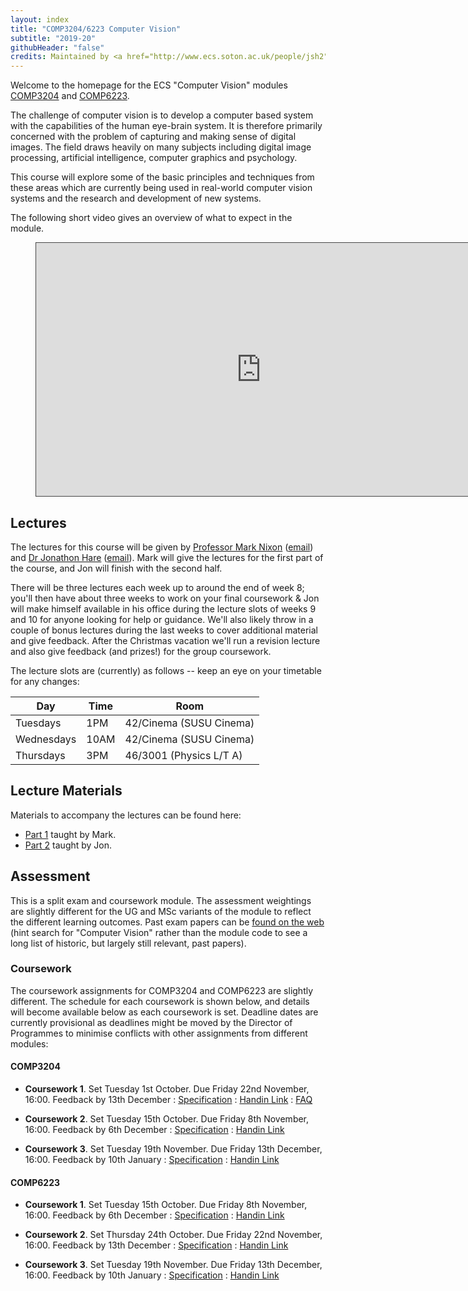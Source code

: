 ```yaml
---
layout: index
title: "COMP3204/6223 Computer Vision"
subtitle: "2019-20"
githubHeader: "false"
credits: Maintained by <a href="http://www.ecs.soton.ac.uk/people/jsh2">Dr Jonathon Hare</a> and <a href="http://www.ecs.soton.ac.uk/people/msn">Professor Mark Nixon</a>.
---
```


Welcome to the homepage for the ECS "Computer Vision" modules [COMP3204](https://secure.ecs.soton.ac.uk/module/COMP3204) and [COMP6223](https://secure.ecs.soton.ac.uk/module/COMP6223).

The challenge of computer vision is to develop a computer based system with the capabilities of the human eye-brain system. It is therefore primarily concerned with the problem of capturing and making sense of digital images. The field draws heavily on many subjects including digital image processing, artificial intelligence, computer graphics and psychology.

This course will explore some of the basic principles and techniques from these areas which are currently being used in real-world computer vision systems and the research and development of new systems.

The following short video gives an overview of what to expect in the module.


<figure class="video_container" style="text-align:center">
	<iframe src="https://southampton.cloud.panopto.eu/Panopto/Pages/Embed.aspx?id=3022fca4-3741-40e1-82ec-abaa00df644a&autoplay=false&offerviewer=true&showtitle=true&showbrand=false&start=0&interactivity=none" width="720" height="405" style="border: 1px solid #464646;" allowfullscreen allow="autoplay"></iframe>
</figure>


## Lectures
The lectures for this course will be given by [Professor Mark Nixon](http://www.ecs.soton.ac.uk/people/msn) ([email](mailto:msn@ecs.soton.ac.uk)) and <a href="http://www.ecs.soton.ac.uk/people/jsh2">Dr Jonathon Hare</a> ([email](mailto:jsh2@ecs.soton.ac.uk)). Mark will give the lectures for the first part of the course, and Jon will finish with the second half. 

There will be three lectures each week up to around the end of week 8; you'll then have about three weeks to work on your final coursework & Jon will make himself available in his office during the lecture slots of weeks 9 and 10 for anyone looking for help or guidance. We'll also likely throw in a couple of bonus lectures during the last weeks to cover additional material and give feedback. After the Christmas vacation we'll run a revision lecture and also give feedback (and prizes!) for the group coursework. 

The lecture slots are (currently) as follows -- keep an eye on your timetable for any changes:

Day       | Time | Room   
----------|------|-----------------------
Tuesdays  | 1PM  | 42/Cinema (SUSU Cinema)
Wednesdays| 10AM | 42/Cinema (SUSU Cinema)
Thursdays | 3PM  | 46/3001 (Physics L/T A)

## Lecture Materials
Materials to accompany the lectures can be found here:

* [Part 1](part1.html) taught by Mark.
* [Part 2](part2.html) taught by Jon.

## Assessment
This is a split exam and coursework module. The assessment weightings are slightly different for the UG and MSc variants of the module to reflect the different learning outcomes. Past exam papers can be [found on the web](https://www.adminservices.soton.ac.uk/adminweb/jsp/pastPapers/pastPapers.jsp) (hint search for "Computer Vision" rather than the module code to see a long list of historic, but largely still relevant, past papers).

### Coursework
The coursework assignments for COMP3204 and COMP6223 are slightly different. The schedule for each coursework is shown below, and details will become available below as each coursework is set. Deadline dates are currently provisional as deadlines might be moved by the Director of Programmes to minimise conflicts with other assignments from different modules:
 
#### COMP3204

* **Coursework 1**. Set Tuesday 1st October. Due Friday 22nd November, 16:00. Feedback by 13th December : [Specification](cw/coursework1.html) : [Handin Link](https://handin.ecs.soton.ac.uk/handin/1920/COMP3204/2/) : [FAQ](cw/coursework1-faq.html)

* **Coursework 2**. Set Tuesday 15th October. Due Friday 8th November, 16:00. Feedback by 6th December : [Specification](cw/coursework2.html) : [Handin Link](https://handin.ecs.soton.ac.uk/handin/1920/COMP3204/1/)

* **Coursework 3**. Set Tuesday 19th November. Due Friday 13th December, 16:00. Feedback by 10th January : [Specification](cw/coursework3.html) : [Handin Link](https://handin.ecs.soton.ac.uk/handin/1920/COMP3204/3/)

#### COMP6223

* **Coursework 1**. Set Tuesday 15th October. Due Friday 8th November, 16:00. Feedback by 6th December : [Specification](cw/c6223_coursework1.html) : [Handin Link](https://handin.ecs.soton.ac.uk/handin/1920/COMP6223/1/)

* **Coursework 2**. Set Thursday 24th October. Due Friday 22nd November, 16:00. Feedback by 13th December : [Specification](cw/c6223_coursework2.html) : [Handin Link](https://handin.ecs.soton.ac.uk/handin/1920/COMP6223/2/) 

* **Coursework 3**. Set Tuesday 19th November. Due Friday 13th December, 16:00. Feedback by 10th January : [Specification](cw/c6223_coursework3.html) : [Handin Link](https://handin.ecs.soton.ac.uk/handin/1920/COMP6223/3/)

